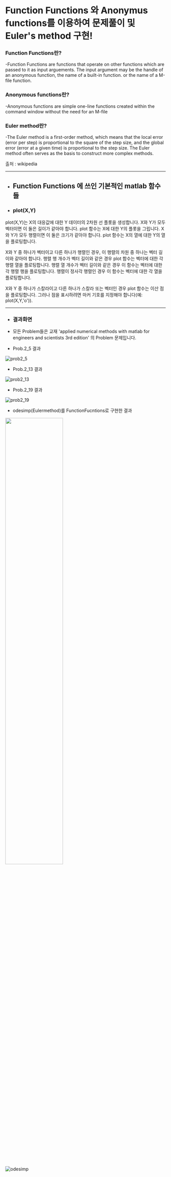 # Function Functions 와 Anonymus functions를 이용하여 문제풀이 및 Euler's method 구현!

[plot(X,Y)]: https://user-images.githubusercontent.com/44973398/48885079-53857780-ee6a-11e8-8946-1fcc8f4994c0.png

### Function Functions란?

-Function Functions are functions that operate on other functions which are passed to it as input arguements.
The input argument may be the handle of an anonymous function, the name of a built-in function. or the name of a M-file function.


### Anonymous functions란?

-Anonymous functions are simple one-line functions created within the command window without the need for an M-file
 

### Euler method란?

-The Euler method is a first-order method, which means that the local error (error per step) is proportional to the square of the step size, and the global error (error at a given time) is proportional to the step size. The Euler method often serves as the basis to construct more complex methods.

출처 : wikipedia

* * *
+ ## Function Functions 에 쓰인 기본적인 matlab 함수들

[plot(X,Y)]: https://user-images.githubusercontent.com/44973398/48885079-53857780-ee6a-11e8-8946-1fcc8f4994c0.png

+ ### plot(X,Y)

plot(X,Y)는 X의 대응값에 대한 Y 데이터의 2차원 선 플롯을 생성합니다.
X와 Y가 모두 벡터이면 이 둘은 길이가 같아야 합니다. plot 함수는 X에 대한 Y의 플롯을 그립니다.
X와 Y가 모두 행렬이면 이 둘은 크기가 같아야 합니다. plot 함수는 X의 열에 대한 Y의 열을 플로팅합니다.

X와 Y 중 하나가 벡터이고 다른 하나가 행렬인 경우, 이 행렬의 차원 중 하나는 벡터 길이와 같아야 합니다. 행렬 행 개수가 벡터 길이와 같은 경우 plot 함수는 벡터에 대한 각 행렬 열을 플로팅합니다. 행렬 열 개수가 벡터 길이와 같은 경우 이 함수는 벡터에 대한 각 행렬 행을 플로팅합니다. 행렬이 정사각 행렬인 경우 이 함수는 벡터에 대한 각 열을 플로팅합니다.

X와 Y 중 하나가 스칼라이고 다른 하나가 스칼라 또는 벡터인 경우 plot 함수는 이산 점을 플로팅합니다. 그러나 점을 표시하려면 마커 기호를 지정해야 합니다(예: plot(X,Y,'o')).
* * *
+ ### 결과화면

+ 모든 Problem들은 교재 'applied numerical methods with matlab for engineers and scientists 3rd edition' 의 Problem 문제입니다.


+ Prob.2_5  결과


![prob2_5](https://user-images.githubusercontent.com/44973398/48885079-53857780-ee6a-11e8-8946-1fcc8f4994c0.png)

+ Prob.2_13 결과


![prob2_13](https://user-images.githubusercontent.com/44973398/48885089-5a13ef00-ee6a-11e8-818f-aba84528d11c.png)

+ Prob.2_19 결과


![prob2_19](https://user-images.githubusercontent.com/44973398/48885095-5f713980-ee6a-11e8-9418-889541648263.png)

+ odesimp(Eulermethod)를 FunctionFucntions로 구현한 결과

<img src="https://user-images.githubusercontent.com/44973398/48885680-83ce1580-ee6c-11e8-8a23-bff6b6d5f6ec.jpg" width="60%">

![odesimp](https://user-images.githubusercontent.com/44973398/48885131-7dd73500-ee6a-11e8-9ec4-9b3700192d61.PNG)

